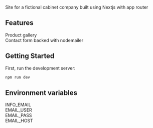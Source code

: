 Site for a fictional cabinet company built using Nextjs with app router

## Features
Product gallery  
Contact form backed with nodemailer

## Getting Started

First, run the development server:

```bash
npm run dev
```

## Environment variables
INFO_EMAIL  
EMAIL_USER  
EMAIL_PASS  
EMAIL_HOST  




